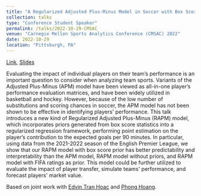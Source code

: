 ```yaml
---
title: "A Regularized Adjusted Plus-Minus Model in Soccer with Box Score Prior"
collection: talks
type: "Conference Student Speaker"
permalink: /talks/2022-10-29-CMSAC
venue: "Carnegie Mellon Sports Analytics Conference (CMSAC) 2022"
date: 2022-10-29
location: "Pittsburgh, PA"
---
```



[Link](https://www.stat.cmu.edu/cmsac/conference/2022/), 
[Slides](https://gary-boyuan-zhang.github.io/Soccer-RAxGPM/CMSAC%202022/presentation.html)

Evaluating the impact of individual players on their team’s performance is an important question to consider when analyzing team sports. Variants of the Adjusted Plus-Minus (APM) model have been viewed as all-in-one player’s performance evaluation matrices, and have been widely utilized in basketball and hockey. However, because of the low number of substitutions and scoring chances in soccer, the APM model has not been shown to be effective in identifying players' performance. This talk introduces a new kind of Regularized Adjusted Plus-Minus (RAPM) model, which incorporates priors generated from box score statistics into a regularized regression framework, performing point estimation on the player’s contribution to the expected goals per 90 minutes. In particular, using data from the 2021-2022 season of the English Premier League, we show that our RAPM model with box score prior has better predictability and interpretability than the APM model, RAPM model without priors, and RAPM model with FIFA ratings as prior. This model could be further utilized to evaluate the impact of player transfer, simulate teams' performance, and forecast players' market value.

Based on joint work with [Edvin Tran Hoac](https://www.edvintranhoac.com/) and [Phong Hoang](https://medium.com/@IwriteDSblog).
